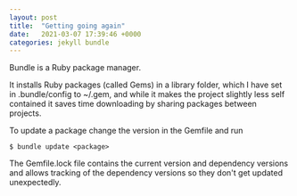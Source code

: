 ```yaml
---
layout: post
title:  "Getting going again"
date:   2021-03-07 17:39:46 +0000 
categories: jekyll bundle
---
```

Bundle is a Ruby package manager.

It installs Ruby packages (called Gems) in a library folder, which I have set in .bundle/config to ~/.gem, and while it makes the project slightly less self contained it saves time downloading by sharing packages between projects.

To update a package change the version in the Gemfile and run

    $ bundle update <package>

The Gemfile.lock file contains the current version and dependency versions and allows tracking of the dependency versions so they don't get updated unexpectedly.

